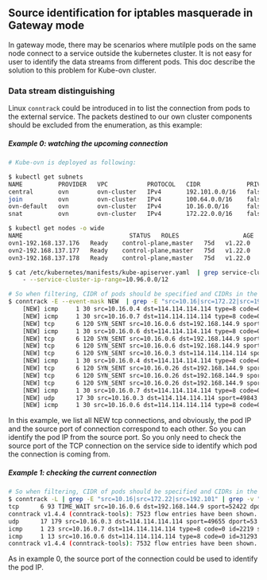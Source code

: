 ## Source identification for iptables masquerade in Gateway mode

In gateway mode, there may be scenarios where mutilple pods on the same node connect to a service outside the kubernetes cluster. It is not easy for user to  identify the data streams from different pods. This doc describe the solution to this problem for Kube-ovn cluster.



### Data stream distinguishing

Linux `conntrack` could be introduced in to list the connection from pods to the external service. 
The packets destined to our own cluster components should be excluded from the enumeration, as this example:

##### Example 0: watching the upcoming connection

```bash
# Kube-ovn is deployed as following:

$ kubectl get subnets
NAME          PROVIDER   VPC           PROTOCOL   CIDR             PRIVATE   NAT     DEFAULT   GATEWAYTYPE   V4USED   V4AVAILABLE   V6USED   V6AVAILABLE   EXCLUDEIPS
central       ovn        ovn-cluster   IPv4       192.101.0.0/16   false     true    false     distributed   0        65533         0        0             ["192.101.0.1"]
join          ovn        ovn-cluster   IPv4       100.64.0.0/16    false     false   false     distributed   3        65530         0        0             ["100.64.0.1"]
ovn-default   ovn        ovn-cluster   IPv4       10.16.0.0/16     false     true    true      centralized   19       65514         0        0             ["10.16.0.1"]
snat          ovn        ovn-cluster   IPv4       172.22.0.0/16    false     true    false     distributed   0        65533         0        0             ["172.22.0.1"]

$ kubectl get nodes -o wide
NAME                              STATUS   ROLES                  AGE   VERSION   INTERNAL-IP       EXTERNAL-IP   OS-IMAGE                KERNEL-VERSION                CONTAINER-RUNTIME
ovn1-192.168.137.176   Ready    control-plane,master   75d   v1.22.0   192.168.137.176   <none>        CentOS Linux 7 (Core)   3.10.0-1160.11.1.el7.x86_64   containerd://1.4.3
ovn2-192.168.137.177   Ready    control-plane,master   75d   v1.22.0   192.168.137.177   <none>        CentOS Linux 7 (Core)   3.10.0-1160.11.1.el7.x86_64   containerd://1.4.3
ovn3-192.168.137.178   Ready    control-plane,master   75d   v1.22.0   192.168.137.178   <none>        CentOS Linux 7 (Core)   3.10.0-1160.11.1.el7.x86_64   containerd://1.4.3

$ cat /etc/kubernetes/manifests/kube-apiserver.yaml  | grep service-cluster
    - --service-cluster-ip-range=10.96.0.0/12

# So when filtering, CIDR of pods should be specified and CIDRs in the cluster should be excluded
$ conntrack -E --event-mask NEW  | grep -E "src=10.16|src=172.22|src=192.101" | grep -v "dst=10.16\|dst=172.22\|dst=192.101\|dst=192.168\|dst=100.64\|dst=10.96"
    [NEW] icmp     1 30 src=10.16.0.4 dst=114.114.114.114 type=8 code=0 id=20879 [UNREPLIED] src=114.114.114.114 dst=192.168.137.176 type=0 code=0 id=20879
    [NEW] icmp     1 30 src=10.16.0.7 dst=114.114.114.114 type=8 code=0 id=14461 [UNREPLIED] src=114.114.114.114 dst=192.168.137.176 type=0 code=0 id=14461
    [NEW] tcp      6 120 SYN_SENT src=10.16.0.6 dst=192.168.144.9 sport=45332 dport=1194 [UNREPLIED] src=192.168.144.9 dst=192.168.137.176 sport=1194 dport=45332
    [NEW] icmp     1 30 src=10.16.0.6 dst=114.114.114.114 type=8 code=0 id=14797 [UNREPLIED] src=114.114.114.114 dst=192.168.137.176 type=0 code=0 id=14797
    [NEW] tcp      6 120 SYN_SENT src=10.16.0.6 dst=192.168.144.9 sport=45342 dport=1194 [UNREPLIED] src=192.168.144.9 dst=192.168.137.176 sport=1194 dport=45342
    [NEW] tcp      6 120 SYN_SENT src=10.16.0.6 dst=192.168.144.9 sport=45354 dport=1194 [UNREPLIED] src=192.168.144.9 dst=192.168.137.176 sport=1194 dport=45354
    [NEW] tcp      6 120 SYN_SENT src=10.16.0.3 dst=114.114.114.114 sport=49720 dport=53 [UNREPLIED] src=114.114.114.114 dst=192.168.137.176 sport=53 dport=49720
    [NEW] icmp     1 30 src=10.16.0.4 dst=114.114.114.114 type=8 code=0 id=24077 [UNREPLIED] src=114.114.114.114 dst=192.168.137.176 type=0 code=0 id=24077
    [NEW] tcp      6 120 SYN_SENT src=10.16.0.26 dst=192.168.144.9 sport=52646 dport=1194 [UNREPLIED] src=192.168.144.9 dst=192.168.137.176 sport=1194 dport=52646
    [NEW] tcp      6 120 SYN_SENT src=10.16.0.26 dst=192.168.144.9 sport=52656 dport=1194 [UNREPLIED] src=192.168.144.9 dst=192.168.137.176 sport=1194 dport=52656
    [NEW] tcp      6 120 SYN_SENT src=10.16.0.26 dst=192.168.144.9 sport=52664 dport=1194 [UNREPLIED] src=192.168.144.9 dst=192.168.137.176 sport=1194 dport=52664
    [NEW] icmp     1 30 src=10.16.0.7 dst=114.114.114.114 type=8 code=0 id=7005 [UNREPLIED] src=114.114.114.114 dst=192.168.137.176 type=0 code=0 id=7005
    [NEW] udp      17 30 src=10.16.0.3 dst=114.114.114.114 sport=49843 dport=53 [UNREPLIED] src=114.114.114.114 dst=192.168.137.176 sport=53 dport=49843
    [NEW] icmp     1 30 src=10.16.0.6 dst=114.114.114.114 type=8 code=0 id=27614 [UNREPLIED] src=114.114.114.114 dst=192.168.137.176 type=0 code=0 id=27614
```

In this example, we list all NEW tcp connections, and obviously, the pod IP and the source port of connection correspond to each other. So you can identify the pod IP from the source port.
So you only need to check the source port of the TCP connection on the service side to identify which pod the connection is coming from.



##### Example 1: checking the current connection

```bash
# So when filtering, CIDR of pods should be specified and CIDRs in the cluster should be excluded
$ conntrack -L | grep -E "src=10.16|src=172.22|src=192.101" | grep -v "dst=10.16\|dst=172.22\|dst=192.101\|dst=192.168\|dst=100.64\|dst=10.96"
tcp      6 93 TIME_WAIT src=10.16.0.6 dst=192.168.144.9 sport=52422 dport=1194 src=192.168.144.9 dst=192.168.137.176 sport=1194 dport=52422 [ASSURED] mark=0 use=1
conntrack v1.4.4 (conntrack-tools): 7523 flow entries have been shown.
udp      17 179 src=10.16.0.3 dst=114.114.114.114 sport=49655 dport=53 src=114.114.114.114 dst=192.168.137.176 sport=53 dport=49655 [ASSURED] mark=0 use=1
icmp     1 23 src=10.16.0.7 dst=114.114.114.114 type=8 code=0 id=2219 src=114.114.114.114 dst=192.168.137.176 type=0 code=0 id=2219 mark=0 use=1
icmp     1 13 src=10.16.0.6 dst=114.114.114.114 type=8 code=0 id=31293 src=114.114.114.114 dst=192.168.137.176 type=0 code=0 id=31293 mark=0 use=1
conntrack v1.4.4 (conntrack-tools): 7532 flow entries have been shown.
```

As in example 0, the source port of the connection could be used to identify the pod IP.